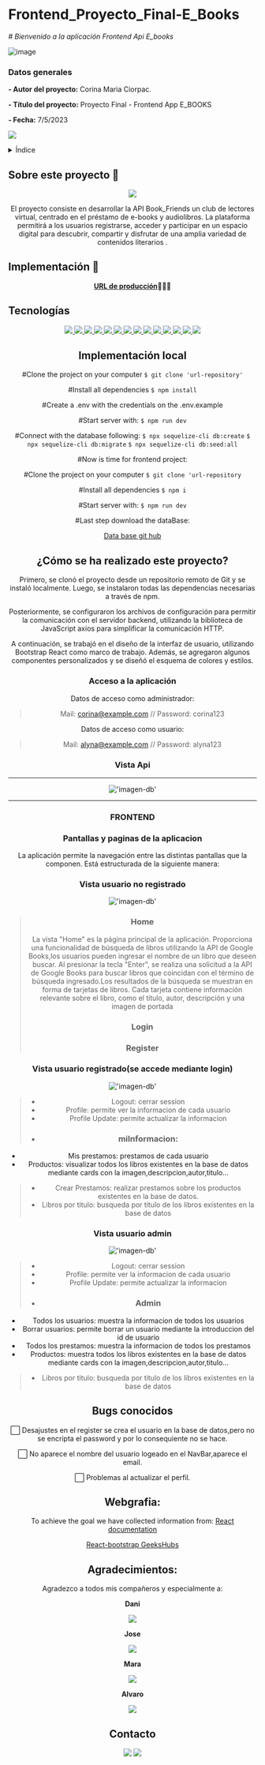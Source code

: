 # Frontend_Proyecto_Final-E_Books
<em> # Bienvenido a la aplicación Frontend Api E_books</em>



![image](https://user-images.githubusercontent.com/113507322/205169800-ae8aeff3-2afc-467c-8c53-6c1637671770.png)


### Datos generales

**- Autor del proyecto:** Corina Maria Ciorpac.

**- Título del proyecto:** Proyecto Final - Frontend App E_BOOKS

**- Fecha:** 7/5/2023


 <p align="left">
   <img src="https://img.shields.io/badge/STATUS-EN%20DESAROLLO-green">
   </p>

<details>
  <summary>Índice</summary>
  <ol>
    <li><a href="#Sobre-este-proyecto">Sobre este proyecto</a></li>
    <li><a href="#Implementación-local ">Implementación Local</a></li>
    <li><a href="#Tecnologías">Tecnologías</a></li>
    <li><a href="#Instalación local">Instalación local</a></li>
    <li><a href="#Cómo-se-ha-realizado-este-proyecto">¿Cómo se ha realizado este proyecto?</a></li>
    <li><a href="#Vista-Api">Vista Api</a></li>
     <li><a href="#Bugs-conocidos">Bugs-conocidos</a></li>
    <li><a href="#Licencia">Licencia</a></li>
    <li><a href="#Webgrafia">Webgrafia</a></li>
    <li><a href="#Agradecimientos">Agradecimientos</a></li>
    <li><a href="#Contacto">Contacto</a></li>
  </ol>
</details>

## Sobre este proyecto 🎯

<p align="center"><img src="./dentalclinic/src/assets/Animation.gif"/></p>

<p align="center">El proyecto consiste en desarrollar la API Book_Friends un club de lectores virtual, centrado en el préstamo de e-books y audiolibros. La plataforma permitirá a los usuarios registrarse, acceder y participar en un espacio digital para descubrir, compartir y disfrutar de una amplia variedad de contenidos literarios .</p>

## Implementación 🚀
<div align="center">
    <a href=""><strong>URL de producción</strong></a>🚀🚀🚀
</div>

## Tecnologías
<div align="center">
<a href="https://www.reactjs.com/">
    <img src= "https://img.shields.io/badge/React-20232A?style=for-the-badge&logo=react&logoColor=61DAFB"/>
</a>
<a href="https://developer.mozilla.org/es/docs/Web/JavaScript">
    <img src= "https://img.shields.io/badge/javascipt-EFD81D?style=for-the-badge&logo=javascript&logoColor=black"/>
</a>
 <a href="https://redux.js.org/">
    <img src= "https://user-images.githubusercontent.com/121863208/227808568-89a147ae-a047-4b1c-8065-9de44bd9bcb2.svg"/>
</a>
<a href="https://react-bootstrap.github.io/">
    <img src= "https://user-images.githubusercontent.com/121863208/227808594-021a15ab-7e14-454b-b977-4a5ade8287ed.svg"/>
</a>
<a href="https://nodejs.org/en">
    <img src= "https://user-images.githubusercontent.com/121863208/227808607-7170e528-cc5d-4a04-a7ec-edfad90e2a1e.svg"/>
</a>
<a href="https://github.com/">
    <img src= "https://user-images.githubusercontent.com/121863208/227808612-8d3f0fee-99d9-45d8-8274-6584c9ac0b38.svg"/>
</a>
<a href="https://git-scm.com/downloads">
    <img src= "https://user-images.githubusercontent.com/121863208/227808620-cd6e5d5c-dd63-4a9d-b19d-0983807cae95.svg"/>
</a>
<a href="https://aws.amazon.com/es/">
    <img src= "https://user-images.githubusercontent.com/121863208/227808635-e232785c-0d4c-4067-ad94-c33a707c3d17.svg"/>
</a>
<a href="https://developer.mozilla.org/es/docs/Web/CSS">
    <img src= "https://user-images.githubusercontent.com/121863208/227808642-a8dcfecb-74b9-4796-8b2b-7bfe5cf1b4ba.svg"/>
</a>
<a href="https://developer.mozilla.org/es/docs/Web/CSS">
    <img src= "https://user-images.githubusercontent.com/121863208/227808642-a8dcfecb-74b9-4796-8b2b-7bfe5cf1b4ba.svg"/>
</a>
<a href="https://nextjs.org/">
    <img src= "https://user-images.githubusercontent.com/121863208/227808660-c8b59b3d-34bd-446f-83e1-8157f5a09b98.svg"/>
</a>
<a href="https://expressjs.com/">
    <img src= "https://user-images.githubusercontent.com/121863208/227808665-1bf127e8-1ad3-4836-b42e-92bb5844a260.svg"/>
</a>
<a href="https://www.sequelize.org/">
    <img src= "https://img.shields.io/badge/sequelize-3C76C3?style=for-the-badge&logo=sequelize&logoColor=white"/>
</a>
<a href="https://www.npmjs.com/">
    <img src= "https://user-images.githubusercontent.com/121863208/227808650-2ae0204a-1c59-4789-bfa9-3f16b24b737d.svg"/>
</a>




## Implementación local





 #Clone the project on your computer
    ` $ git clone 'url-repository' `


 #Install all dependencies
    ` $ npm install `
 
 
 #Create a .env with the credentials on the .env.example


  #Start server with:
    ``` $ npm run dev ```


 #Connect with the database following:
    ``` $ npx sequelize-cli db:create ```
    ``` $ npx sequelize-cli db:migrate ```
    ``` $ npx sequelize-cli db:seed:all ```



#Now is time for frontend project:


 #Clone the project on your computer
    ``` $ git clone 'url-repository ``` 


 #Install all dependencies
    ``` $ npm i ```
 
 #Start server with:
   ``` $ npm run dev ```


#Last step download the dataBase:


[Data base git hub](https://github.com/corina43/Frontend_Proyecto_Final-E_Books-E_BOOKS)



## ¿Cómo se ha realizado este proyecto?


Primero, se clonó el proyecto desde un repositorio remoto de Git y se instaló localmente. Luego, se instalaron todas las dependencias necesarias a través de npm.

Posteriormente, se configuraron los archivos de configuración para permitir la comunicación con el servidor backend, utilizando la biblioteca de JavaScript axios para simplificar la comunicación HTTP.

A continuación, se trabajó en el diseño de la interfaz de usuario, utilizando Bootstrap React como marco de trabajo. Además, se agregaron algunos componentes personalizados y se diseñó el esquema de colores y estilos.

### Acceso a la aplicación



Datos de acceso como administrador: 

> Mail: corina@example.com // Password: corina123

Datos de acceso como usuario: 

> Mail: alyna@example.com // Password: alyna123



### Vista Api
---

!['imagen-db'](./E_BOOKS/src/assets/images/ezgif-1-7997bb18cb.gif)

---

### FRONTEND
 
 
 
### Pantallas y paginas de la aplicacion

La aplicación permite la navegación entre las distintas pantallas que la componen. Está estructurada de la siguiente manera:
 
 
### Vista usuario no registrado

!['imagen-db'](./E_BOOKS/src/assets/images/Screenshot_172.png)

> ### Home
> La vista "Home" es la página principal de la aplicación. Proporciona una funcionalidad de búsqueda de libros utilizando la API de Google Books,los usuarios pueden ingresar el nombre de un libro que deseen buscar. Al presionar la tecla "Enter", se realiza una solicitud a la API de Google Books para buscar libros que coincidan con el término de búsqueda ingresado.Los resultados de la búsqueda se muestran en forma de tarjetas de libros. Cada tarjeta contiene información relevante sobre el libro, como el título, autor, descripción y una imagen de portada
> ### Login
> ### Register

### Vista usuario registrado(se accede mediante login)

!['imagen-db'](./E_BOOKS/src/assets/Screenshot_173.png)

   >* Logout: cerrar session
   >* Profile: permite ver la informacion de cada usuario 
   >* Profile Update: permite actualizar la informacion
   >* ### miInformacion:
  * Mis prestamos: prestamos de cada usuario
  * Productos: visualizar todos los libros existentes en la base de datos mediante cards con la imagen,descripcion,autor,titulo...

   >* Crear Prestamos: realizar prestamos sobre los productos existentes en la base de datos.
   >* Libros por titulo: busqueda por titulo de los libros existentes en la base de datos

  ### Vista usuario admin

 !['imagen-db'](./E_BOOKS/src/assets/Screenshot_186.png)  

   >* Logout: cerrar session
   >* Profile: permite ver la informacion de cada usuario 
   >* Profile Update: permite actualizar la informacion
   >* ### Admin
   * Todos los usuarios: muestra la informacion de todos los usuarios
   * Borrar usuarios: permite borrar un usuario mediante la introduccion del id de usuario
   * Todos los prestamos: muestra la informacion de todos los prestamos
   * Productos: muestra todos los libros existentes en la base de datos mediante cards con la imagen,descripcion,autor,titulo...
   >* Libros por titulo: busqueda por titulo de los libros existentes en la base de datos

   ## Bugs conocidos


⬜ Desajustes en el register se crea el usuario en la base de datos,pero no se encripta el password y por lo consequiente no se hace.

⬜ No aparece el nombre del usuario logeado en el NavBar,aparece el email.

⬜ Problemas al actualizar el perfil.  


## Webgrafia:


To achieve the goal we have collected information from:
  [React documentation](https://www.reactjs.com/)

  [React-bootstrap GeeksHubs](https://react-bootstrap.github.io/)


## Agradecimientos:

Agradezco a todos mis compañeros y especialmente a:

  **Dani** 

<a href="https://www.github.com/datata" target="_blank"><img src="https://img.shields.io/badge/github-24292F?style=for-the-badge&logo=github&logoColor=green" target="_blank"></a> 

  **Jose**

<a href="https://github.com/JoseMarin" target="_blank"><img src="https://img.shields.io/badge/github-24292F?style=for-the-badge&logo=github&logoColor=white" target="_blank"></a> 

  **Mara**

<a href="https://www.github.com/MaraScampini" target="_blank"><img src="https://img.shields.io/badge/github-24292F?style=for-the-badge&logo=github&logoColor=green" target="_blank"></a> 

  **Alvaro**

<a href="https://www.github.com/Alvaro" target="_blank"><img src="https://img.shields.io/badge/github-24292F?style=for-the-badge&logo=github&logoColor=green" target="_blank"></a>


## Contacto

<a href = "mailto:micorreoelectronico@gmail.com"><img src="https://img.shields.io/badge/Gmail-C6362C?style=for-the-badge&logo=gmail&logoColor=white" target="_blank"></a>
<a href="https://www.linkedin.com/in/linkedinUser/" target="_blank"><img src="https://img.shields.io/badge/-LinkedIn-%230077B5?style=for-the-badge&logo=linkedin&logoColor=white" target="_blank"></a> 
</p>